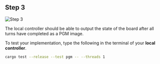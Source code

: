 <!--@include: index.md-->
#

## Step 3

![Step 3](/assets/cw_diagrams-Distributed_3.png)

The local controller should be able to output the state of the board after all turns have completed as a PGM image.

To test your implementation, type the following in the terminal of your **local controller**.

```bash
cargo test --release --test pgm -- --threads 1
```
